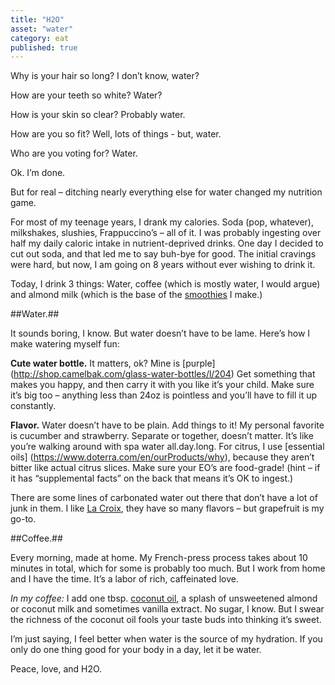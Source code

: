 ```yaml
---
title: "H2O"
asset: "water" 
category: eat
published: true
---
```

Why is your hair so long? I don’t know, water?

How are your teeth so white? Water?

How is your skin so clear? Probably water.

How are you so fit? Well, lots of things - but, water.

Who are you voting for? Water.

Ok. I’m done.

But for real – ditching nearly everything else for water changed my nutrition game.

For most of my teenage years, I drank my calories. Soda (pop, whatever), milkshakes, slushies, Frappuccino’s – all of it. I was probably ingesting over half my daily caloric intake in nutrient-deprived drinks.
One day I decided to cut out soda, and that led me to say buh-bye for good. The initial cravings were hard, but now, I am going on 8 years without ever wishing to drink it.

Today, I drink 3 things: Water, coffee (which is mostly water, I would argue) and almond milk (which is the base of the [smoothies](http://thelivingwell.co/eat/green-smoothie) I make.)

##Water.##

It sounds boring, I know. But water doesn’t have to be lame. Here’s how I make watering myself fun:

**Cute water bottle.** It matters, ok? Mine is [purple] (http://shop.camelbak.com/glass-water-bottles/l/204) Get something that makes you happy, and then carry it with you like it’s your child. Make sure it’s big too – anything less than 24oz is pointless and you’ll have to fill it up constantly. 

**Flavor.** Water doesn’t have to be plain. Add things to it! My personal favorite is cucumber and strawberry. Separate or together, doesn’t matter. It’s like you’re walking around with spa water all.day.long.
For citrus, I use [essential oils] (https://www.doterra.com/en/ourProducts/why), because they aren’t bitter like actual citrus slices. Make sure your EO’s are food-grade! (hint – if it has “supplemental facts” on the back that means it’s OK to ingest.)

There are some lines of carbonated water out there that don’t have a lot of junk in them. I like [La Croix]( http://www.lacroixwater.com/flavors/), they have so many flavors – but grapefruit is my go-to.

##Coffee.##

Every morning, made at home. My French-press process takes about 10 minutes in total, which for some is probably too much. But I work from home and I have the time. It’s a labor of rich, caffeinated love.

_In my coffee:_ I add one tbsp. [coconut oil](http://thelivingwell.co/eat/coconut-oil), a splash of unsweetened almond or coconut milk and sometimes vanilla extract. No sugar, I know. But I swear the richness of the coconut oil fools your taste buds into thinking it’s sweet.

I’m just saying, I feel better when water is the source of my hydration. If you only do one thing good for your body in a day, let it be water.

Peace, love, and H2O.






